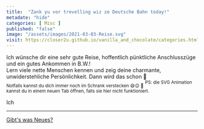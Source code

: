 ```yaml
--- 
title:  "Zank yu vor trevelling wiz ze Deutsche Bahn today!"
metadate: "hide"
categories: [ Misc ]
published: "false"
image: "/assets/images/2021-03-03-Reise.svg"
visit: https://closer2u.github.io/vanilla_and_chocolate/categories.html#misc
---
```


Ich wünsche dir eine sehr gute Reise, hoffentlich pünktliche Anschlusszüge und ein gutes Ankommen in B.W.!\
Lern viele nette Menschen kennen und zeig deine charmante, unwiderstehliche Persönlichkeit. Dann wird das schon 🧩\
<sub> Notfalls kannst du dich immer noch im Schrank verstecken 😄😌 🚪</sub>
<sup> PS: die SVG Animation kannst du in einem neuen Tab öffnen, falls sie hier nicht funktioniert. </sup>

Ich 


***

[Gibt's was Neues?](https://github.com/Closer2U)